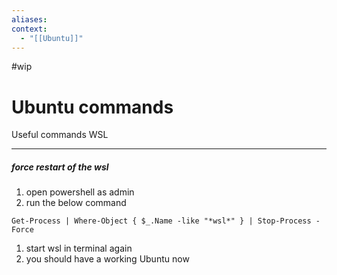 ```yaml
---
aliases: 
context:
  - "[[Ubuntu]]"
---
```


#wip

# Ubuntu commands

Useful commands
WSL

---

##### force restart of the wsl
1. open powershell as admin
2. run the below command
```
Get-Process | Where-Object { $_.Name -like "*wsl*" } | Stop-Process -Force
```
1. start wsl in terminal again
2. you should have a working Ubuntu now